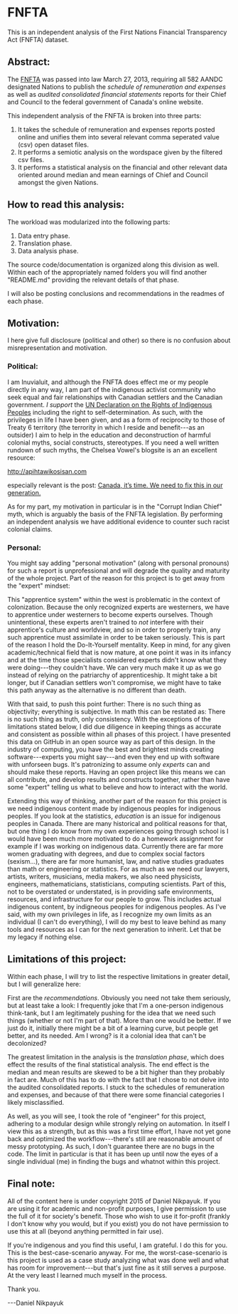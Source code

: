 FNFTA
=====

This is an independent analysis of the First Nations Financial Transparency Act (FNFTA) dataset.

## Abstract:

The [FNFTA](http://www.aadnc-aandc.gc.ca/eng/1322056355024/1322060287419?utm\_source=transparency&utm\_medium=url)
was passed into law March 27, 2013, requiring all 582 AANDC designated Nations to publish the *schedule of remuneration and expenses*
as well as *audited consolidated financial statements* reports for their Chief and Council to the
federal government of Canada's online website.

This independent analysis of the FNFTA is broken into three parts:

1. It takes the schedule of remuneration and expenses reports posted online and unifies them into several relevant
comma seperated value (csv) open dataset files.
2. It performs a semiotic analysis on the wordspace given by the filtered csv files.
3. It performs a statistical analysis on the financial and other relevant data oriented around median and mean
earnings of Chief and Council amongst the given Nations.

## How to read this analysis:

The workload was modularized into the following parts:

1. Data entry phase.
2. Translation phase.
3. Data analysis phase.

The source code/documentation is organized along this division as well. Within each of the appropriately named folders
you will find another "README.md" providing the relevant details of that phase.

I will also be posting conclusions and recommendations in the readmes of each phase.

## Motivation:

I here give full disclosure (political and other) so there is no confusion about misrepresentation and motivation.

### Political:

I am Inuvialuit, and although the FNFTA does effect me or my people directly in any way, I am part of the indigenous
activist community who seek equal and fair relationships with Canadian settlers and the Canadian government.
*I support* the [UN Declaration on the Rights of Indigenous Peoples](http://www.un.org/esa/socdev/unpfii/documents/DRIPS\_en.pdf)
including the right to self-determination. As such, with the privileges in life I have been given, and as a form of
reciprocity to those of Treaty 6 territory (the terrority in which I reside and benefit---as an outsider) I aim
to help in the education and deconstruction of harmful colonial myths, social constructs, stereotypes. If you need
a well written rundown of such myths, the Chelsea Vowel's blogsite is an an excellent resource:

http://apihtawikosisan.com

especially relevant is the post: [Canada, it’s time. We need to fix this in our generation.](http://apihtawikosisan.com/2012/12/canada-its-time-we-need-to-fix-this-in-our-generation/)

As for my part, my motivation in particular is in the "Corrupt Indian Chief" myth, which is arguably the basis of the
FNFTA legislation. By performing an independent analysis we have additional evidence to counter such racist colonial claims.

### Personal:

You might say adding "personal motivation" (along with personal pronouns) for such a report is unprofessional and will degrade
the quality and maturity of the whole project.  Part of the reason for this project is to get away from the "expert" mindset:

This "apprentice system" within the west is problematic in the context of colonization. Because the only recognized experts
are westerners, we have to apprentice under westerners to become experts ourselves. Though unintentional, these experts aren't
trained to *not* interfere with their apprentice's culture and worldview, and so in order to properly train, any such apprentice
must assimilate in order to be taken seriously. This is part of the reason I hold the Do-It-Yourself mentality. Keep in mind,
for any given academic/technical field that is now mature, at one point it was in its infancy and at the time those specialists
considered experts didn't know what they were doing---they couldn't have. We can very much make it up as we go instead of
relying on the patriarchy of apprenticeship. It might take a bit longer, but if Canadian settlers won't compromise,
we might have to take this path anyway as the alternative is no different than death.

With that said, to push this point further: There is no such thing as objectivity; everything is subjective. In math this can be
restated as: There is no such thing as truth, only consistency. With the exceptions of the limitations stated below, I did due
diligence in keeping things as accurate and consistent as possible within all phases of this project. I have presented this data
on GitHub in an open source way as part of this design. In the industry of computing, you have the best and brightest minds creating
software---experts you might say---and even they end up with software with unforseen bugs. It's patronizing to assume only *experts*
can and should make these reports. Having an open project like this means we can all contribute, and develop results and constructs
together, rather than have some "expert" telling us what to believe and how to interact with the world.

Extending this way of thinking, another part of the reason for this project is we need indigenous content made by indigenous
peoples for indigenous peoples. If you look at the statistics, *education* is an issue for indigenous peoples in Canada.
There are many historical and political reasons for that, but one thing I do know from my own experiences going through
school is I would have been much more motivated to do a homework assignment for example if I was working on indigenous data.
Currently there are far more women graduating with degrees, and due to complex social factors (sexism...), there are far more
humanist, law, and native studies graduates than math or engineering or statistics. For as much as we need our lawyers, artists,
writers, musicians, media makers, we also need physicists, engineers, mathematicians, statisticians, computing scientists.
Part of this, not to be overstated or understated, is in providing safe environments, resources, and infrastructure for
our people to grow. This includes actual indigenous content, by indigneous peoples for indigenous peoples. As I've said,
with my own privileges in life, as I recognize my own limits as an individual (I can't do everything), I will do my best to
leave behind as many tools and resources as I can for the next generation to inherit. Let that be my legacy if nothing else.

## Limitations of this project:

Within each phase, I will try to list the respective limitations in greater detail, but I will generalize here:

First are the *recommendations*. Obviously you need not take them seriously, but at least take a look: I frequently
joke that I'm a one-person indigenous think-tank, but I am legitimately pushing for the idea that we need such things
(whether or not I'm part of that). More than one would be better. If we just do it, initially there might be a bit
of a learning curve, but people get better, and its needed. Am I wrong? is it a colonial idea that can't be decolonized?

The greatest limitation in the analysis is the *translation phase*, which does effect the results of the final statistical
analysis. The end effect is the median and mean results are skewed to be a bit higher than they probably in fact are.
Much of this has to do with the fact that I chose to not delve into the audited consolidated reports. I stuck to the
schedules of remuneration and expenses, and because of that there were some financial categories I likely misclassified.

As well, as you will see, I took the role of "engineer" for this project, adhering to a modular design while strongly
relying on automation. In itself I view this as a strength, but as this was a first time effort, I have not yet gone
back and optimized the workflow---there's still are reasonable amount of messy prototyping. As such, I don't guarantee
there are no bugs in the code. The limit in particular is that it has been up until now the eyes of a single individual
(me) in finding the bugs and whatnot within this project.

## Final note:

All of the content here is under copyright 2015 of Daniel Nikpayuk. If you are using it for academic and non-profit purposes,
I give permission to use the full of it for society's benefit. Those who wish to use it for-profit (frankly I don't know
why you would, but if you exist) you do not have permission to use this at all (beyond anything permitted in fair use).

If you're indigenous and you find this useful, I am grateful. I do this for you. This is the best-case-scenario anyway.
For me, the worst-case-scenario is this project is used as a case study analyzing what was done well and what has room for
improvement---but that's just fine as it still serves a purpose. At the very least I learned much myself in the process.

Thank you.

---Daniel Nikpayuk
